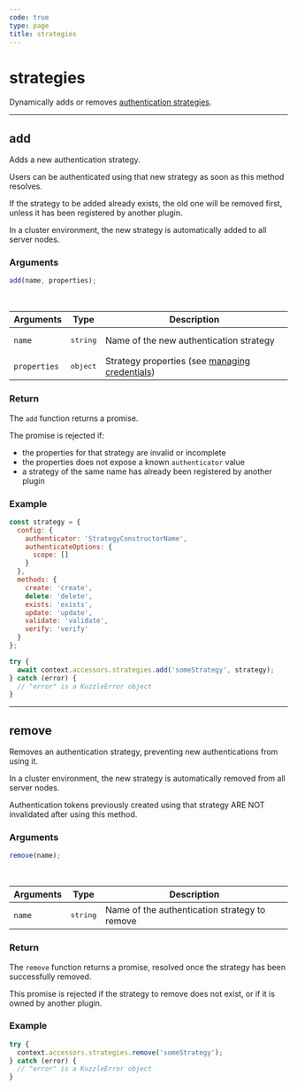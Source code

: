 ```yaml
---
code: true
type: page
title: strategies
---
```


# strategies

Dynamically adds or removes [authentication strategies](/core/1/plugins/guides/strategies).

---

## add

<SinceBadge version="1.2.0" />

Adds a new authentication strategy.

Users can be authenticated using that new strategy as soon as this method resolves.

If the strategy to be added already exists, the old one will be removed first, unless it has been registered by another plugin.

In a cluster environment, the new strategy is automatically added to all server nodes.

### Arguments

```js
add(name, properties);
```

<br/>

| Arguments    | Type              | Description                                                                                                           |
| ------------ | ----------------- | --------------------------------------------------------------------------------------------------------------------- |
| `name`       | <pre>string</pre> | Name of the new authentication strategy                                                                               |
| `properties` | <pre>object</pre> | Strategy properties (see [managing credentials](/core/1/plugins/guides/strategies/#managing-credentials-default)) |

### Return

The `add` function returns a promise.

The promise is rejected if:

- the properties for that strategy are invalid or incomplete
- the properties does not expose a known `authenticator` value
- a strategy of the same name has already been registered by another plugin

### Example

```js
const strategy = {
  config: {
    authenticator: 'StrategyConstructorName',
    authenticateOptions: {
      scope: []
    }
  },
  methods: {
    create: 'create',
    delete: 'delete',
    exists: 'exists',
    update: 'update',
    validate: 'validate',
    verify: 'verify'
  }
};

try {
  await context.accessors.strategies.add('someStrategy', strategy);
} catch (error) {
  // "error" is a KuzzleError object
}
```

---

## remove

<SinceBadge version="1.2.0" />

Removes an authentication strategy, preventing new authentications from using it.

In a cluster environment, the new strategy is automatically removed from all server nodes.

<div class="alert alert-warning">
Authentication tokens previously created using that strategy ARE NOT invalidated after using this method.
</div>

### Arguments

```js
remove(name);
```

<br/>

| Arguments | Type              | Description                                   |
| --------- | ----------------- | --------------------------------------------- |
| `name`    | <pre>string</pre> | Name of the authentication strategy to remove |

### Return

The `remove` function returns a promise, resolved once the strategy has been successfully removed.

This promise is rejected if the strategy to remove does not exist, or if it is owned by another plugin.

### Example

```js
try {
  context.accessors.strategies.remove('someStrategy');
} catch (error) {
  // "error" is a KuzzleError object
}
```
